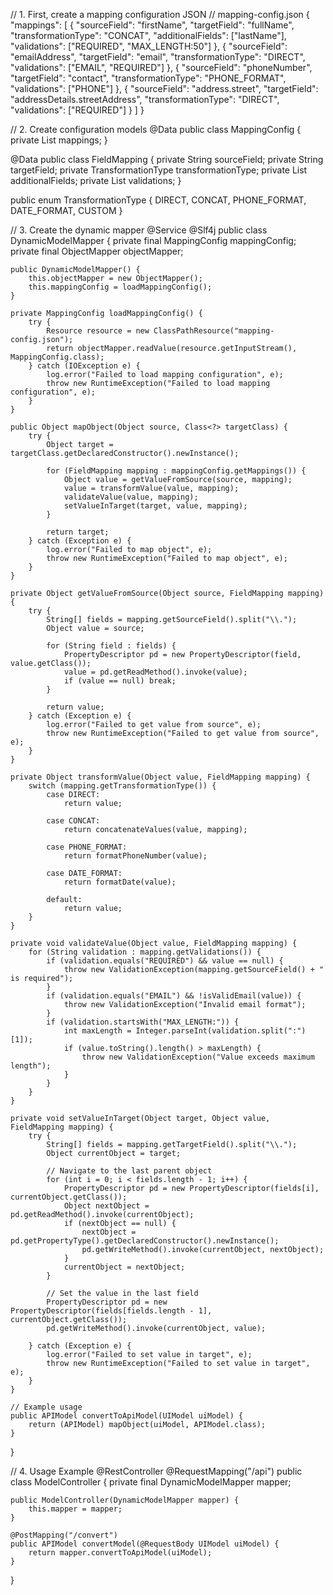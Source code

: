 // 1. First, create a mapping configuration JSON
// mapping-config.json
{
  "mappings": [
    {
      "sourceField": "firstName",
      "targetField": "fullName",
      "transformationType": "CONCAT",
      "additionalFields": ["lastName"],
      "validations": ["REQUIRED", "MAX_LENGTH:50"]
    },
    {
      "sourceField": "emailAddress",
      "targetField": "email",
      "transformationType": "DIRECT",
      "validations": ["EMAIL", "REQUIRED"]
    },
    {
      "sourceField": "phoneNumber",
      "targetField": "contact",
      "transformationType": "PHONE_FORMAT",
      "validations": ["PHONE"]
    },
    {
      "sourceField": "address.street",
      "targetField": "addressDetails.streetAddress",
      "transformationType": "DIRECT",
      "validations": ["REQUIRED"]
    }
  ]
}

// 2. Create configuration models
@Data
public class MappingConfig {
    private List<FieldMapping> mappings;
}

@Data
public class FieldMapping {
    private String sourceField;
    private String targetField;
    private TransformationType transformationType;
    private List<String> additionalFields;
    private List<String> validations;
}

public enum TransformationType {
    DIRECT,
    CONCAT,
    PHONE_FORMAT,
    DATE_FORMAT,
    CUSTOM
}

// 3. Create the dynamic mapper
@Service
@Slf4j
public class DynamicModelMapper {
    private final MappingConfig mappingConfig;
    private final ObjectMapper objectMapper;

    public DynamicModelMapper() {
        this.objectMapper = new ObjectMapper();
        this.mappingConfig = loadMappingConfig();
    }

    private MappingConfig loadMappingConfig() {
        try {
            Resource resource = new ClassPathResource("mapping-config.json");
            return objectMapper.readValue(resource.getInputStream(), MappingConfig.class);
        } catch (IOException e) {
            log.error("Failed to load mapping configuration", e);
            throw new RuntimeException("Failed to load mapping configuration", e);
        }
    }

    public Object mapObject(Object source, Class<?> targetClass) {
        try {
            Object target = targetClass.getDeclaredConstructor().newInstance();
            
            for (FieldMapping mapping : mappingConfig.getMappings()) {
                Object value = getValueFromSource(source, mapping);
                value = transformValue(value, mapping);
                validateValue(value, mapping);
                setValueInTarget(target, value, mapping);
            }
            
            return target;
        } catch (Exception e) {
            log.error("Failed to map object", e);
            throw new RuntimeException("Failed to map object", e);
        }
    }

    private Object getValueFromSource(Object source, FieldMapping mapping) {
        try {
            String[] fields = mapping.getSourceField().split("\\.");
            Object value = source;
            
            for (String field : fields) {
                PropertyDescriptor pd = new PropertyDescriptor(field, value.getClass());
                value = pd.getReadMethod().invoke(value);
                if (value == null) break;
            }
            
            return value;
        } catch (Exception e) {
            log.error("Failed to get value from source", e);
            throw new RuntimeException("Failed to get value from source", e);
        }
    }

    private Object transformValue(Object value, FieldMapping mapping) {
        switch (mapping.getTransformationType()) {
            case DIRECT:
                return value;
                
            case CONCAT:
                return concatenateValues(value, mapping);
                
            case PHONE_FORMAT:
                return formatPhoneNumber(value);
                
            case DATE_FORMAT:
                return formatDate(value);
                
            default:
                return value;
        }
    }

    private void validateValue(Object value, FieldMapping mapping) {
        for (String validation : mapping.getValidations()) {
            if (validation.equals("REQUIRED") && value == null) {
                throw new ValidationException(mapping.getSourceField() + " is required");
            }
            if (validation.equals("EMAIL") && !isValidEmail(value)) {
                throw new ValidationException("Invalid email format");
            }
            if (validation.startsWith("MAX_LENGTH:")) {
                int maxLength = Integer.parseInt(validation.split(":")[1]);
                if (value.toString().length() > maxLength) {
                    throw new ValidationException("Value exceeds maximum length");
                }
            }
        }
    }

    private void setValueInTarget(Object target, Object value, FieldMapping mapping) {
        try {
            String[] fields = mapping.getTargetField().split("\\.");
            Object currentObject = target;
            
            // Navigate to the last parent object
            for (int i = 0; i < fields.length - 1; i++) {
                PropertyDescriptor pd = new PropertyDescriptor(fields[i], currentObject.getClass());
                Object nextObject = pd.getReadMethod().invoke(currentObject);
                if (nextObject == null) {
                    nextObject = pd.getPropertyType().getDeclaredConstructor().newInstance();
                    pd.getWriteMethod().invoke(currentObject, nextObject);
                }
                currentObject = nextObject;
            }
            
            // Set the value in the last field
            PropertyDescriptor pd = new PropertyDescriptor(fields[fields.length - 1], currentObject.getClass());
            pd.getWriteMethod().invoke(currentObject, value);
            
        } catch (Exception e) {
            log.error("Failed to set value in target", e);
            throw new RuntimeException("Failed to set value in target", e);
        }
    }

    // Example usage
    public APIModel convertToApiModel(UIModel uiModel) {
        return (APIModel) mapObject(uiModel, APIModel.class);
    }
}

// 4. Usage Example
@RestController
@RequestMapping("/api")
public class ModelController {
    private final DynamicModelMapper mapper;

    public ModelController(DynamicModelMapper mapper) {
        this.mapper = mapper;
    }

    @PostMapping("/convert")
    public APIModel convertModel(@RequestBody UIModel uiModel) {
        return mapper.convertToApiModel(uiModel);
    }
}